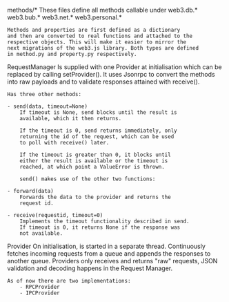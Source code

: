 methods/*
    These files define all methods callable under
    web3.db.*
    web3.bub.*
    web3.net.*
    web3.personal.*

    Methods and properties are first defined as a dictionary
    and then are converted to real functions and attached to the
    respective objects. This will make it easier to mirror the
    next migrations of the web3.js library. Both types are defined
    in method.py and property.py respectively.

RequestManager
    Is supplied with one Provider at initialisation which
    can be replaced by calling setProvider(). It uses Jsonrpc
    to convert the methods into raw payloads and to validate
    responses attained with receive().
    
    Has three other methods:
    
    - send(data, timeout=None)
        If timeout is None, send blocks until the result is
        available, which it then returns.
        
        If the timeout is 0, send returns immediately, only
        returning the id of the request, which can be used
        to poll with receive() later.

        If the timeout is greater than 0, it blocks until
        either the result is available or the timeout is
        reached, at which point a ValueError is thrown.
        
        send() makes use of the other two functions:

    - forward(data)
        Forwards the data to the provider and returns the
        request id.
    
    - receive(requestid, timeout=0)
        Implements the timeout functionality described in send.
        If timeout is 0, it returns None if the response was
        not available.

Provider
    On initialisation, is started in a separate thread.
    Continuously fetches incoming requests from a queue
    and appends the responses to another queue. Providers
    only receives and returns "raw" requests, JSON validation
    and decoding happens in the Request Manager.
    
    As of now there are two implementations:
        - RPCProvider
        - IPCProvider
